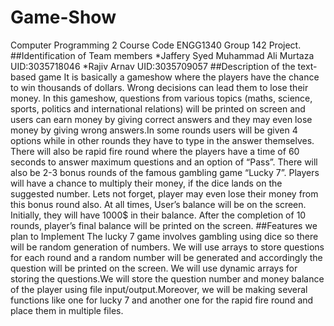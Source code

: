 # Game-Show
Computer Programming 2 Course Code ENGG1340 Group 142 Project.
##Identification of Team members
*Jaffery Syed Muhammad Ali Murtaza   UID:3035718046
*Rajiv Arnav   UID:3035709057
##Description of the text-based game
It is basically a gameshow where the players have the chance to win thousands of dollars. Wrong decisions can lead them to lose their money.
In this gameshow, questions from various topics (maths, science, sports,  politics and international relations) will be printed on screen and 
users can earn money by giving correct answers and they may even lose money by giving wrong answers.In some rounds users will be given 4 options 
while in other rounds they have to type in the answer themselves. There will also be rapid fire round where the players have a time of 60 seconds
to answer maximum questions and an option of “Pass”. There will also be 2-3 bonus rounds of the  famous gambling game “Lucky 7”. Players will have 
a chance to multiply their money, if the dice lands on the suggested number. Lets not forget, player may even lose their money from this bonus round 
also. At all times, User’s balance will be on the screen. Initially, they will have 1000$ in their balance. After the completion of 10 rounds, player’s 
final balance will be printed on the screen.
##Features we plan to Implement
The lucky 7 game involves gambling using dice so there will be random generation of numbers. We will use arrays to store questions for each round and a random number will 
be generated and accordingly the question will be printed on the screen. We will use dynamic arrays for storing the questions.We will store the question number and money 
balance of the player using file input/output.Moreover, we will be making several functions like one for lucky 7 and another one for the rapid fire round and place them in
multiple files.
